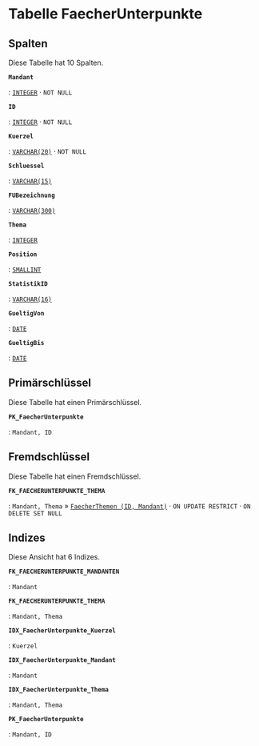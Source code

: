 # Tabelle **FaecherUnterpunkte**



## Spalten

Diese Tabelle hat 10 Spalten.

**`Mandant`**

:   [`INTEGER`](https://firebirdsql.org/file/documentation/html/en/refdocs/fblangref40/firebird-40-language-reference.html#fblangref40-datatypes-inttypes) · `NOT NULL`

    

**`ID`**

:   [`INTEGER`](https://firebirdsql.org/file/documentation/html/en/refdocs/fblangref40/firebird-40-language-reference.html#fblangref40-datatypes-inttypes) · `NOT NULL`

    

**`Kuerzel`**

:   [`VARCHAR(20)`](https://firebirdsql.org/file/documentation/html/en/refdocs/fblangref40/firebird-40-language-reference.html#fblangref40-datatypes-chartypes) · `NOT NULL`

    

**`Schluessel`**

:   [`VARCHAR(15)`](https://firebirdsql.org/file/documentation/html/en/refdocs/fblangref40/firebird-40-language-reference.html#fblangref40-datatypes-chartypes)

    

**`FUBezeichnung`**

:   [`VARCHAR(300)`](https://firebirdsql.org/file/documentation/html/en/refdocs/fblangref40/firebird-40-language-reference.html#fblangref40-datatypes-chartypes)

    

**`Thema`**

:   [`INTEGER`](https://firebirdsql.org/file/documentation/html/en/refdocs/fblangref40/firebird-40-language-reference.html#fblangref40-datatypes-inttypes)

    

**`Position`**

:   [`SMALLINT`](https://firebirdsql.org/file/documentation/html/en/refdocs/fblangref40/firebird-40-language-reference.html#fblangref40-datatypes-inttypes)

    

**`StatistikID`**

:   [`VARCHAR(16)`](https://firebirdsql.org/file/documentation/html/en/refdocs/fblangref40/firebird-40-language-reference.html#fblangref40-datatypes-chartypes)

    

**`GueltigVon`**

:   [`DATE`](https://firebirdsql.org/file/documentation/html/en/refdocs/fblangref40/firebird-40-language-reference.html#fblangref40-datatypes-fixedtypes)

    

**`GueltigBis`**

:   [`DATE`](https://firebirdsql.org/file/documentation/html/en/refdocs/fblangref40/firebird-40-language-reference.html#fblangref40-datatypes-fixedtypes)

    

## Primärschlüssel

Diese Tabelle hat einen Primärschlüssel.

**`PK_FaecherUnterpunkte`**

:   `Mandant, ID`

    

## Fremdschlüssel

Diese Tabelle hat einen Fremdschlüssel.

**`FK_FAECHERUNTERPUNKTE_THEMA`**

:   `Mandant, Thema` » [`FaecherThemen (ID, Mandant)`](../../tables/faecherthemen) · `ON UPDATE RESTRICT` · `ON DELETE SET NULL`

    

## Indizes

Diese Ansicht hat 6 Indizes.

**`FK_FAECHERUNTERPUNKTE_MANDANTEN`**

:   `Mandant`

    

**`FK_FAECHERUNTERPUNKTE_THEMA`**

:   `Mandant, Thema`

    

**`IDX_FaecherUnterpunkte_Kuerzel`**

:   `Kuerzel`

    

**`IDX_FaecherUnterpunkte_Mandant`**

:   `Mandant`

    

**`IDX_FaecherUnterpunkte_Thema`**

:   `Mandant, Thema`

    

**`PK_FaecherUnterpunkte`**

:   `Mandant, ID`

    
